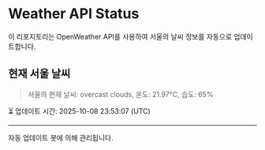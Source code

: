 
# Weather API Status

이 리포지토리는 OpenWeather API를 사용하여 서울의 날씨 정보를 자동으로 업데이트합니다.

## 현재 서울 날씨
> 서울의 현재 날씨: overcast clouds, 온도: 21.97°C, 습도: 65%

⏳ 업데이트 시간: 2025-10-08 23:53:07 (UTC)

---
자동 업데이트 봇에 의해 관리됩니다.
